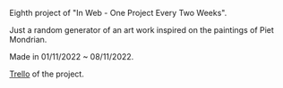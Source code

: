 Eighth project of "In Web - One Project Every Two Weeks".

Just a random generator of an art work inspired on the paintings of Piet Mondrian.

Made in 01/11/2022 ~ 08/11/2022.

[Trello](https://trello.com/b/AbiCnAcf/08-project-randrian) of the project.